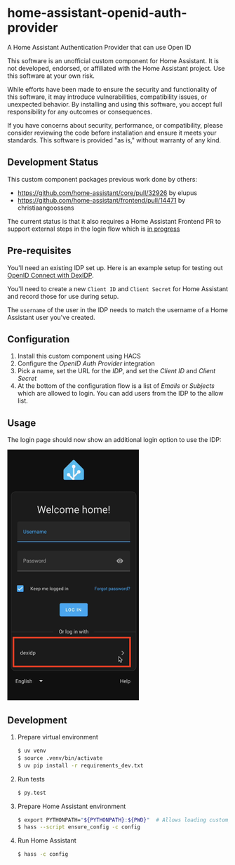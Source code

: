 # home-assistant-openid-auth-provider

A Home Assistant Authentication Provider that can use Open ID

This software is an unofficial custom component for Home Assistant. It is not developed, endorsed, or affiliated with the Home Assistant project. Use this software at your own risk.

While efforts have been made to ensure the security and functionality of this software, it may introduce vulnerabilities, compatibility issues, or unexpected behavior. By installing and using this software, you accept full responsibility for any outcomes or consequences.

If you have concerns about security, performance, or compatibility, please consider reviewing the code before installation and ensure it meets your standards. This software is provided "as is," without warranty of any kind.

## Development Status

This custom component packages previous work done by others:

- https://github.com/home-assistant/core/pull/32926 by elupus
- https://github.com/home-assistant/frontend/pull/14471 by christiaangoossens

The current status is that it also requires a Home Assistant Frontend PR to support external steps in the login flow which is [in progress](https://github.com/home-assistant/frontend/pull/23204)

## Pre-requisites

You'll need an existing IDP set up. Here is an example setup for testing out [OpenID Connect with DexIDP](https://gist.github.com/bo0tzz/9531150b6aef0aafef5f739f7e903875).

You'll need to create a new `Client ID` and `Client Secret` for Home Assistant and record those for use during setup.

The `username` of the user in the IDP needs to match the username of a Home Assistant user you've created.

## Configuration

1. Install this custom component using HACS
1. Configure the _OpenID Auth Provider_ integration
1. Pick a name, set the URL for the _IDP_, and set the _Client ID_ and _Client Secret_
1. At the bottom of the configuration flow is a list of _Emails_ or _Subjects_ which are allowed to login. You can add users from the IDP to the allow list.

## Usage

The login page should now show an additional login option to use the IDP:

<img src="resources/login-screenshot.png" width=300>

## Development

1. Prepare virtual environment

   ```bash
   $ uv venv
   $ source .venv/bin/activate
   $ uv pip install -r requirements_dev.txt
   ```

1. Run tests

   ```bash
   $ py.test
   ```

1. Prepare Home Assistant environment

   ```bash
   $ export PYTHONPATH="${PYTHONPATH}:${PWD}"  # Allows loading custom_components
   $ hass --script ensure_config -c config
   ```

1. Run Home Assistant

   ```bash
   $ hass -c config
   ```
